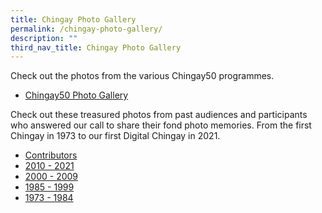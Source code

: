 ```yaml
---
title: Chingay Photo Gallery
permalink: /chingay-photo-gallery/
description: ""
third_nav_title: Chingay Photo Gallery
---
```

Check out the photos from the various Chingay50 programmes.

* [Chingay50 Photo Gallery](https://www.chingay.gov.sg/chingay50/chingay50-photo-gallery/)

Check out these treasured photos from past audiences and participants who answered our call to share their fond photo memories. From the first Chingay in 1973 to our first Digital Chingay in 2021.

* [Contributors](/photo-gallery/contributors)
* [2010 - 2021](/photo-gallery/2010-2021)
* [2000 - 2009](/photo-gallery/2000-2009)
* [1985 - 1999](/photo-gallery/1985-1999)
* [1973 - 1984](/photo-gallery/1973-1984)